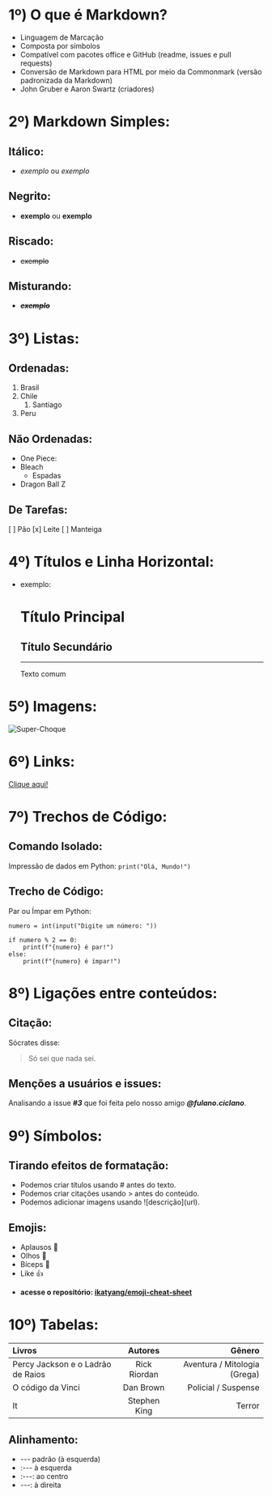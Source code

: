 # 1º) O que é Markdown?

- Linguagem de Marcação
- Composta por símbolos
- Compatível com pacotes office e GitHub (readme, issues e pull requests)
- Conversão de Markdown para HTML por meio da Commonmark (versão padronizada da Markdown)
- John Gruber e Aaron Swartz (criadores)

# 2º) Markdown Simples:

## Itálico:

* _exemplo_ ou *exemplo*

## Negrito:

* __exemplo__ ou **exemplo**

## Riscado:

* ~~exemplo~~

## Misturando:

* _**~~exemplo~~**_

# 3º) Listas:

## Ordenadas:

1. Brasil
2. Chile
    1. Santiago
3. Peru

## Não Ordenadas:

* One Piece:
* Bleach
    * Espadas
* Dragon Ball Z

## De Tarefas:

[ ] Pão
[x] Leite
[ ] Manteiga

# 4º) Títulos e Linha Horizontal:

* exemplo:
    # Título Principal
    ## Título Secundário
    ***
    Texto comum

# 5º) Imagens:

![Super-Choque](https://kanto.legiaodosherois.com.br/w760-h398-gnw-cfill-q80/wp-content/uploads/2020/06/legiao_emIVgKQofcnd.jpg.jpeg)

# 6º) Links:

[Clique aqui!](https://www.youtube.com/watch?v=QNJL6nfu__Q)

# 7º) Trechos de Código:

## Comando Isolado:

Impressão de dados em Python: `print("Olá, Mundo!")`

## Trecho de Código:

Par ou Ímpar em Python:

```
numero = int(input("Digite um número: "))

if numero % 2 == 0:
    print(f"{numero} é par!")
else:
    print(f"{numero} é ímpar!")
```

# 8º) Ligações entre conteúdos:

## Citação:

Sócrates disse:
> Só sei que nada sei.

## Menções a usuários e issues:

Analisando a issue _**#3**_ que foi feita pelo nosso amigo _**@fulano.ciclano**_.

# 9º) Símbolos:

## Tirando efeitos de formatação:

* Podemos criar títulos usando \# antes do texto.
* Podemos criar citações usando \> antes do conteúdo.
* Podemos adicionar imagens usando \!\[descrição]\(url).

## Emojis:

* Aplausos :clap:
* Olhos :eyes:
* Bíceps :muscle:
* Like :+1:

- **acesse o repositório: [ikatyang/emoji-cheat-sheet](https://github.com/ikatyang/emoji-cheat-sheet)**

# 10º) Tabelas:

Livros | Autores | Gênero
:--- | :---: | ---:
Percy Jackson e o Ladrão de Raios | Rick Riordan | Aventura / Mitologia (Grega)
O código da Vinci | Dan Brown | Policial / Suspense
It | Stephen King | Terror

## Alinhamento:

* \--- padrão (à esquerda)
* :--- à esquerda
* :---: ao centro
* ---: à direita